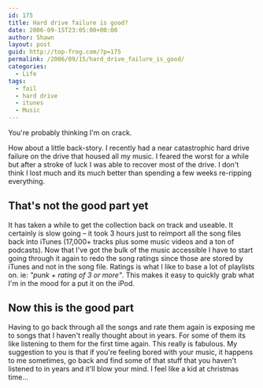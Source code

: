 ```yaml
---
id: 175
title: Hard drive failure is good?
date: 2006-09-15T23:05:00+00:00
author: Shawn
layout: post
guid: http://top-frog.com/?p=175
permalink: /2006/09/15/hard_drive_failure_is_good/
categories:
  - Life
tags:
  - fail
  - hard drive
  - itunes
  - Music
---
```

You're probably thinking I'm on crack.

How about a little back-story. I recently had a near catastrophic hard drive failure on the drive that housed all my music. I feared the worst for a while but after a stroke of luck I was able to recover most of the drive. I don't think I lost much and its much better than spending a few weeks re-ripping everything.

## That's not the good part yet

<!--more-->

It has taken a while to get the collection back on track and useable. It certainly is slow going – it took 3 hours just to reimport all the song files back into iTunes (17,000+ tracks plus some music videos and a ton of podcasts). Now that I've got the bulk of the music accessible I have to start going through it again to redo the song ratings since those are stored by iTunes and not in the song file. Ratings is what I like to base a lot of playlists on. ie: _"punk + rating of 3 or more"_. This makes it easy to quickly grab what I'm in the mood for a put it on the iPod.

## Now this is the good part

Having to go back through all the songs and rate them again is exposing me to songs that I haven't really thought about in years. For some of them its like listening to them for the first time again. This really is fabulous. My suggestion to you is that if you're feeling bored with your music, it happens to me sometimes, go back and find some of that stuff that you haven't listened to in years and it'll blow your mind. I feel like a kid at christmas time…